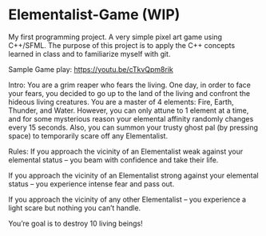 # Elementalist-Game (WIP)
My first programming project. A very simple pixel art game using C++/SFML. The purpose of this project is to apply the C++ concepts learned in class and to familiarize myself with git.

Sample Game play:
https://youtu.be/cTkvQpm8rik

Intro:
You are a grim reaper who fears the living. One day, in order to face your fears, you decided to go up to the land of the living and confront the hideous living creatures. You are a master of 4 elements: Fire, Earth, Thunder, and Water. However, you can only attune to 1 element at a time, and for some mysterious reason your elemental affinity randomly changes every 15 seconds. Also, you can summon your trusty ghost pal (by pressing space) to temporarily scare off any Elementalist.

Rules:
If you approach the vicinity of an Elementalist weak against your elemental status – you beam with confidence and take their life.

If you approach the vicinity of an Elementalist strong against your elemental status – you experience intense fear and pass out.

If you approach the vicinity of any other Elementalist – you experience a light scare but nothing you can’t handle.

You’re goal is to destroy 10 living beings!
